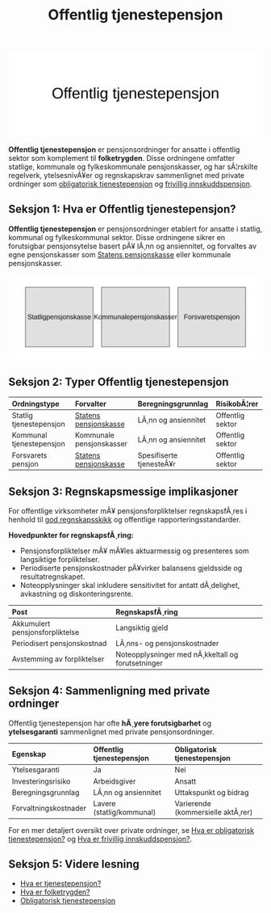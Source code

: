 ﻿---
title: "Offentlig tjenestepensjon"
meta_title: "Offentlig tjenestepensjon"
meta_description: '![Offentlig tjenestepensjon](offentlig-tjenestepensjon-image.svg)'
slug: offentlig-tjenestepensjon
type: blog
layout: pages/single
---

![Offentlig tjenestepensjon](offentlig-tjenestepensjon-image.svg)

**Offentlig tjenestepensjon** er pensjonsordninger for ansatte i offentlig sektor som komplement til **folketrygden**. Disse ordningene omfatter statlige, kommunale og fylkeskommunale pensjonskasser, og har sÃ¦rskilte regelverk, ytelsesnivÃ¥er og regnskapskrav sammenlignet med private ordninger som [obligatorisk tjenestepensjon](/blogs/regnskap/obligatorisk-tjenestepensjon "Obligatorisk tjenestepensjon Guide") og [frivillig innskuddspensjon](/blogs/regnskap/frivillig-innskuddspensjon "Frivillig Innskuddspensjon: Guide til Frivillig Pensjonsordning for Bedrifter og Ansatte").

## Seksjon 1: Hva er Offentlig tjenestepensjon?

**Offentlig tjenestepensjon** er pensjonsordninger etablert for ansatte i statlig, kommunal og fylkeskommunal sektor. Disse ordningene sikrer en forutsigbar pensjonsytelse basert pÃ¥ lÃ¸nn og ansiennitet, og forvaltes av egne pensjonskasser som [Statens pensjonskasse](/blogs/regnskap/statens-pensjonskasse "Statens pensjonskasse") eller kommunale pensjonskasser.

![Oversikt over offentlig tjenestepensjon](offentlig-tjenestepensjon-oversikt.svg)

## Seksjon 2: Typer Offentlig tjenestepensjon

| Ordningstype              | Forvalter                  | Beregningsgrunnlag             | RisikobÃ¦rer       |
|:--------------------------|:---------------------------|:-------------------------------|:------------------|
| Statlig tjenestepensjon   | [Statens pensjonskasse](/blogs/regnskap/statens-pensjonskasse "Statens pensjonskasse") | LÃ¸nn og ansiennitet            | Offentlig sektor  |
| Kommunal tjenestepensjon  | Kommunale pensjonskasser   | LÃ¸nn og ansiennitet            | Offentlig sektor  |
| Forsvarets pensjon        | [Statens pensjonskasse](/blogs/regnskap/statens-pensjonskasse "Statens pensjonskasse") | Spesifiserte tjenesteÃ¥r        | Offentlig sektor  |

## Seksjon 3: Regnskapsmessige implikasjoner

For offentlige virksomheter mÃ¥ pensjonsforpliktelser regnskapsfÃ¸res i henhold til [god regnskapsskikk](/blogs/regnskap/god-regnskapsskikk "God regnskapsskikk: Prinsipper og Retningslinjer") og offentlige rapporteringsstandarder.

**Hovedpunkter for regnskapsfÃ¸ring:**

* Pensjonsforpliktelser mÃ¥ mÃ¥les aktuarmessig og presenteres som langsiktige forpliktelser.
* Periodiserte pensjonskostnader pÃ¥virker balansens gjeldsside og resultatregnskapet.
* Noteopplysninger skal inkludere sensitivitet for antatt dÃ¸delighet, avkastning og diskonteringsrente.

| Post                             | RegnskapsfÃ¸ring                          |
|:---------------------------------|:-----------------------------------------|
| Akkumulert pensjonsforpliktelse  | Langsiktig gjeld                         |
| Periodisert pensjonskostnad      | LÃ¸nns- og pensjonskostnader              |
| Avstemming av forpliktelser      | Noteopplysninger med nÃ¸kkeltall og forutsetninger |

## Seksjon 4: Sammenligning med private ordninger

Offentlig tjenestepensjon har ofte **hÃ¸yere forutsigbarhet** og **ytelsesgaranti** sammenlignet med private pensjonsordninger.

| Egenskap                  | Offentlig tjenestepensjon     | Obligatorisk tjenestepensjon   |
|:--------------------------|:------------------------------|:------------------------------|
| Ytelsesgaranti            | Ja                             | Nei                            |
| Investeringsrisiko        | Arbeidsgiver                   | Ansatt                         |
| Beregningsgrunnlag        | LÃ¸nn og ansiennitet            | Uttakspunkt og bidrag          |
| Forvaltningskostnader     | Lavere (statlig/kommunal)      | Varierende (kommersielle aktÃ¸rer) |

For en mer detaljert oversikt over private ordninger, se [Hva er obligatorisk tjenestepensjon?](/blogs/regnskap/obligatorisk-tjenestepensjon "Obligatorisk tjenestepensjon Guide") og [Hva er frivillig innskuddspensjon?](/blogs/regnskap/frivillig-innskuddspensjon "Frivillig Innskuddspensjon: Guide til Frivillig Pensjonsordning for Bedrifter og Ansatte").

## Seksjon 5: Videre lesning

* [Hva er tjenestepensjon?](/blogs/regnskap/hva-er-tjenestepensjon "Hva er Tjenestepensjon? Komplett Guide til Bedriftspensjon og RegnskapsfÃ¸ring")
* [Hva er folketrygden?](/blogs/regnskap/hva-er-folketrygden "Hva er Folketrygden? Komplett Guide til Norges Offentlige Pensjonssystem")
* [Obligatorisk tjenestepensjon](/blogs/regnskap/obligatorisk-tjenestepensjon "Hva er Obligatorisk tjenestepensjon")






